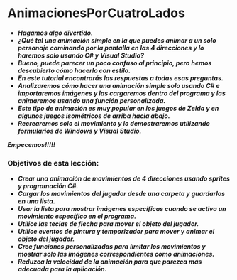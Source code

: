 # AnimacionesPorCuatroLados

- **_Hagamos algo divertido._**
- **_¿Qué tal una animación simple en la que puedes animar a un solo personaje caminando por la pantalla en las 4 direcciones y lo haremos solo usando C# y Visual Studio?_**
- **_Bueno, puede parecer un poco confuso al principio, pero hemos descubierto cómo hacerlo con estilo._**
- **_En este tutorial encontrarás las respuestas a todas esas preguntas._**
- **_Analizaremos cómo hacer una animación simple solo usando C# e importaremos imágenes y las cargaremos dentro del programa y las animaremos usando una función personalizada._**
- **_Este tipo de animación es muy popular en los juegos de Zelda y en algunos juegos isométricos de arriba hacia abajo._**
- **_Recrearemos solo el movimiento y lo demostraremos utilizando formularios de Windows y Visual Studio._**

**_Empecemos!!!!!_**

### Objetivos de esta lección:

- **_Crear una animación de movimientos de 4 direcciones usando sprites y programación C#._**
- **_Cargar los movimientos del jugador desde una carpeta y guardarlos en una lista._**
- **_Usar la lista para mostrar imágenes específicas cuando se activa un movimiento específico en el programa._**
- **_Utilice las teclas de flecha para mover el objeto del jugador._**
- **_Utilice eventos de pintura y temporizador para mover y animar el objeto del jugador._**
- **_Cree funciones personalizadas para limitar los movimientos y mostrar solo las imágenes correspondientes como animaciones._**
- **_Reduzca la velocidad de la animación para que parezca más adecuada para la aplicación._**
